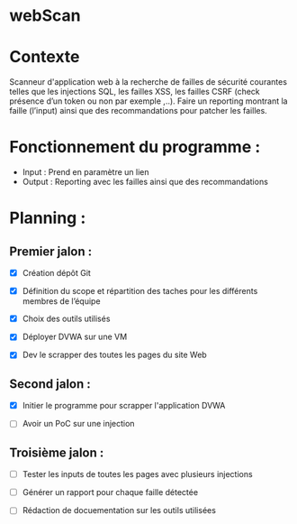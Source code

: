 # webScan

# Contexte

Scanneur d'application web à la recherche de failles de sécurité courantes telles que les injections SQL, les failles XSS, les failles CSRF (check présence d’un token ou non par exemple ,..). Faire un reporting montrant la faille (l’input) ainsi que des recommandations pour patcher les failles.

# Fonctionnement du programme : 
- Input : Prend en paramètre un lien
- Output : Reporting avec les failles ainsi que des recommandations 


# Planning : 

## Premier jalon :  

* [x] Création dépôt Git 

* [x] Définition du scope et répartition des taches pour les différents membres de l’équipe 

* [x] Choix des outils utilisés

* [x] Déployer DVWA sur une VM

* [x] Dev le scrapper des toutes les pages du site Web

## Second jalon :  

* [x] Initier le programme pour scrapper l'application DVWA

* [ ] Avoir un PoC sur une injection 


## Troisième jalon : 

* [ ] Tester les inputs de toutes les pages avec plusieurs injections

* [ ] Générer un rapport pour chaque faille détectée

* [ ] Rédaction de docuementation sur les outils utilisées 
